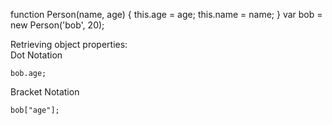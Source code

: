 function Person(name, age) {
      this.age = age;
      this.name = name;
    }
    var bob = new Person('bob', 20);

Retrieving object properties:  
Dot Notation

    bob.age;

Bracket Notation

    bob["age"];